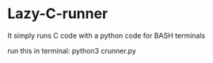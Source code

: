 # Lazy-C-runner
It simply runs C code with a python code for BASH terminals

run this in terminal:
python3 crunner.py
